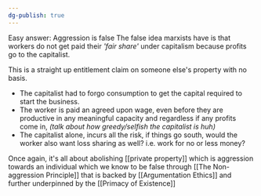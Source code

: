 ```yaml
---
dg-publish: true
---
```

Easy answer: Aggression is false
The false idea marxists have is that workers do not get paid their _'fair share'_ under capitalism because profits go to the capitalist.

This is a straight up entitlement claim on someone else's property with no basis.
-  The capitalist had to forgo consumption to get the capital required to start the business.
- The worker is paid an agreed upon wage, even before they are productive in any meaningful capacity and regardless if any profits come in, _(talk about how greedy/selfish the capitalist is huh)_
- The capitalist alone, incurs all the risk, if things go south, would the worker also want loss sharing as well? i.e. work for no or less money?

Once again, it's all about abolishing [[private property]] which is aggression towards an individual which we know to be false through  [[The Non-aggression Principle]] that is backed by [[Argumentation Ethics]] and further underpinned by the [[Primacy of Existence]]

